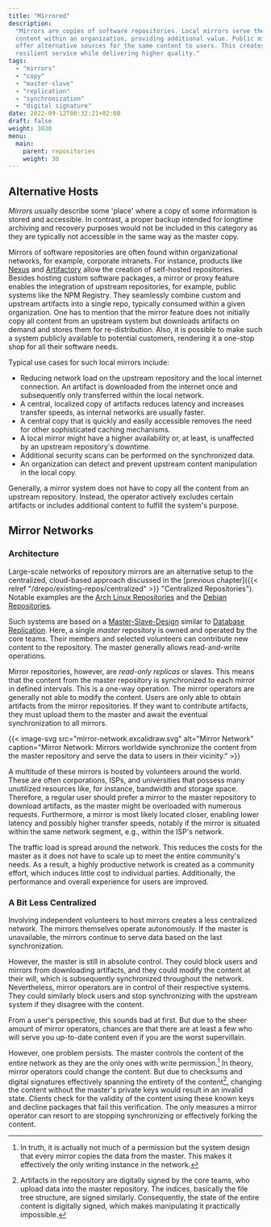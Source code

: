 ```yaml
---
title: "Mirrored"
description:
  "Mirrors are copies of software repositories. Local mirrors serve the same
  content within an organization, providing additional value. Public mirrors
  offer alternative sources for the same content to users. This creates a more
  resilient service while delivering higher quality."
tags:
  - "mirrors"
  - "copy"
  - "master-slave"
  - "replication"
  - "synchronization"
  - "digital signature"
date: 2022-09-12T00:32:21+02:00
draft: false
weight: 3030
menu:
  main:
    parent: repositories
    weight: 30
---
```


## Alternative Hosts

_Mirrors_ usually describe some 'place' where a copy of some information is
stored and accessible. In contrast, a proper backup intended for longtime
archiving and recovery purposes would not be included in this category as they
are typically not accessible in the same way as the master copy.

Mirrors of software repositories are often found within organizational networks,
for example, corporate intranets. For instance, products like
[Nexus](https://www.sonatype.com/products/nexus-repository "Nexus Repository")
and [Artifactory](https://jfrog.com/artifactory/ "Artifactory") allow the
creation of self-hosted repositories. Besides hosting custom software packages,
a mirror or proxy feature enables the integration of upstream repositories, for
example, public systems like the NPM Registry. They seamlessly combine custom
and upstream artifacts into a single repo, typically consumed within a given
organization. One has to mention that the mirror feature does not initially copy
all content from an upstream system but downloads artifacts on demand and stores
them for re-distribution. Also, it is possible to make such a system publicly
available to potential customers, rendering it a one-stop shop for all their
software needs.

Typical use cases for such local mirrors include:

- Reducing network load on the upstream repository and the local internet
  connection. An artifact is downloaded from the internet once and subsequently
  only transferred within the local network.
- A central, localized copy of artifacts reduces latency and increases transfer
  speeds, as internal networks are usually faster.
- A central copy that is quickly and easily accessible removes the need for
  other sophisticated caching mechanisms.
- A local mirror might have a higher availability or, at least, is unaffected by
  an upstream repository's downtime.
- Additional security scans can be performed on the synchronized data.
- An organization can detect and prevent upstream content manipulation in the
  local copy.

Generally, a mirror system does not have to copy all the content from an
upstream repository. Instead, the operator actively excludes certain artifacts
or includes additional content to fulfill the system's purpose.

## Mirror Networks

### Architecture

Large-scale networks of repository mirrors are an alternative setup to the
centralized, cloud-based approach discussed in the [previous
chapter]({{< relref "/drepo/existing-repos/centralized" >}} "Centralized
Repositories"). Notable examples are the
[Arch Linux Repositories](https://wiki.archlinux.org/title/Official_repositories "Arch Linux Repositories")
and the
[Debian Repositories](https://wiki.debian.org/DebianRepository "Debian Repository").

Such systems are based on a
[Master-Slave-Design](<https://en.wikipedia.org/wiki/Master/slave_(technology)> "Master/Slave")
similar to
[Database Replication](<https://en.wikipedia.org/wiki/Replication_(computing)#DATABASE> "Database Replication").
Here, a single _master_ repository is owned and operated by the core teams.
Their members and selected volunteers can contribute new content to the
repository. The master generally allows read-and-write operations.

Mirror repositories, however, are _read-only replicas_ or slaves. This means
that the content from the master repository is synchronized to each mirror in
defined intervals. This is a one-way operation. The mirror operators are
generally not able to modify the content. Users are only able to obtain
artifacts from the mirror repositories. If they want to contribute artifacts,
they must upload them to the master and await the eventual synchronization to
all mirrors.

{{< image-svg
  src="mirror-network.excalidraw.svg"
  alt="Mirror Network"
  caption="Mirror Network: Mirrors worldwide synchronize the content from the master repository and serve the data to users in their vicinity." >}}

A multitude of these mirrors is hosted by volunteers around the world. These are
often corporations, ISPs, and universities that possess many unutilized
resources like, for instance, bandwidth and storage space. Therefore, a regular
user should prefer a mirror to the master repository to download artifacts, as
the master might be overloaded with numerous requests. Furthermore, a mirror is
most likely located closer, enabling lower latency and possibly higher transfer
speeds, notably if the mirror is situated within the same network segment, e.g.,
within the ISP's network.

The traffic load is spread around the network. This reduces the costs for the
master as it does not have to scale up to meet the entire community's needs. As
a result, a highly productive network is created as a community effort, which
induces little cost to individual parties. Additionally, the performance and
overall experience for users are improved.

### A Bit Less Centralized

Involving independent volunteers to host mirrors creates a less centralized
network. The mirrors themselves operate autonomously. If the master is
unavailable, the mirrors continue to serve data based on the last
synchronization.

However, the master is still in absolute control. They could block users and
mirrors from downloading artifacts, and they could modify the content at their
will, which is subsequently synchronized throughout the network. Nevertheless,
mirror operators are in control of their respective systems. They could
similarly block users and stop synchronizing with the upstream system if they
disagree with the content.

From a user's perspective, this sounds bad at first. But due to the sheer amount
of mirror operators, chances are that there are at least a few who will serve
you up-to-date content even if you are the worst supervillain.

However, one problem persists. The master controls the content of the entire
network as they are the only ones with write permission.[^copy] In theory,
mirror operators could change the content. But due to checksums and digital
signatures effectively spanning the entirety of the content[^signed], changing
the content without the master's private keys would result in an invalid state.
Clients check for the validity of the content using these known keys and decline
packages that fail this verification. The only measures a mirror operator can
resort to are stopping synchronizing or effectively forking the content.

[^copy]:
    In truth, it is actually not much of a permission but the system design that
    every mirror copies the data from the master. This makes it effectively the
    only writing instance in the network.

[^signed]:
    Artifacts in the repository are digitally signed by the core teams, who
    upload data into the master repository. The indices, basically the file tree
    structure, are signed similarly. Consequently, the state of the entire
    content is digitally signed, which makes manipulating it practically
    impossible.